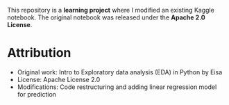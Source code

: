This repository is a **learning project** where I modified an existing Kaggle notebook.
The original notebook was released under the **Apache 2.0 License**.

# Attribution
- Original work: Intro to Exploratory data analysis (EDA) in Python by Eisa  
- License: Apache License 2.0  
- Modifications: Code restructuring and adding linear regression model for prediction
